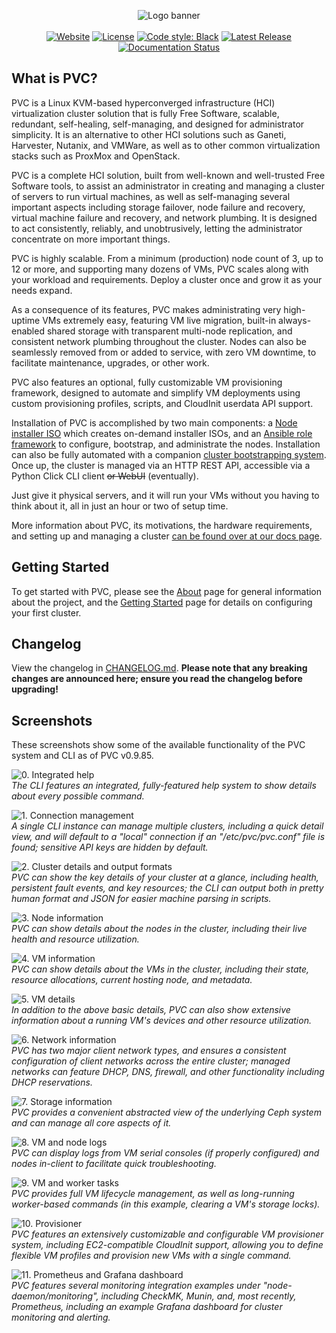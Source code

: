 <p align="center">
<img alt="Logo banner" src="https://docs.parallelvirtualcluster.org/en/latest/images/pvc_logo_black.png"/>
<br/><br/>
<a href="https://www.parallelvirtualcluster.org"><img alt="Website" src="https://img.shields.io/badge/visit-website-blue"/></a>
<a href="https://github.com/parallelvirtualcluster/pvc"><img alt="License" src="https://img.shields.io/github/license/parallelvirtualcluster/pvc"/></a>
<a href="https://github.com/psf/black"><img alt="Code style: Black" src="https://img.shields.io/badge/code%20style-black-000000.svg"/></a>
<a href="https://github.com/parallelvirtualcluster/pvc/releases"><img alt="Latest Release" src="https://img.shields.io/github/release-pre/parallelvirtualcluster/pvc"/></a>
<a href="https://docs.parallelvirtualcluster.org/en/latest/?badge=latest"><img alt="Documentation Status" src="https://readthedocs.org/projects/parallelvirtualcluster/badge/?version=latest"/></a>
</p>

## What is PVC?

PVC is a Linux KVM-based hyperconverged infrastructure (HCI) virtualization cluster solution that is fully Free Software, scalable, redundant, self-healing, self-managing, and designed for administrator simplicity. It is an alternative to other HCI solutions such as Ganeti, Harvester, Nutanix, and VMWare, as well as to other common virtualization stacks such as ProxMox and OpenStack.

PVC is a complete HCI solution, built from well-known and well-trusted Free Software tools, to assist an administrator in creating and managing a cluster of servers to run virtual machines, as well as self-managing several important aspects including storage failover, node failure and recovery, virtual machine failure and recovery, and network plumbing. It is designed to act consistently, reliably, and unobtrusively, letting the administrator concentrate on more important things.

PVC is highly scalable. From a minimum (production) node count of 3, up to 12 or more, and supporting many dozens of VMs, PVC scales along with your workload and requirements. Deploy a cluster once and grow it as your needs expand.

As a consequence of its features, PVC makes administrating very high-uptime VMs extremely easy, featuring VM live migration, built-in always-enabled shared storage with transparent multi-node replication, and consistent network plumbing throughout the cluster. Nodes can also be seamlessly removed from or added to service, with zero VM downtime, to facilitate maintenance, upgrades, or other work.

PVC also features an optional, fully customizable VM provisioning framework, designed to automate and simplify VM deployments using custom provisioning profiles, scripts, and CloudInit userdata API support.

Installation of PVC is accomplished by two main components: a [Node installer ISO](https://github.com/parallelvirtualcluster/pvc-installer) which creates on-demand installer ISOs, and an [Ansible role framework](https://github.com/parallelvirtualcluster/pvc-ansible) to configure, bootstrap, and administrate the nodes. Installation can also be fully automated with a companion [cluster bootstrapping system](https://github.com/parallelvirtualcluster/pvc-bootstrap). Once up, the cluster is managed via an HTTP REST API, accessible via a Python Click CLI client ~~or WebUI~~ (eventually).

Just give it physical servers, and it will run your VMs without you having to think about it, all in just an hour or two of setup time.

More information about PVC, its motivations, the hardware requirements, and setting up and managing a cluster [can be found over at our docs page](https://docs.parallelvirtualcluster.org).

## Getting Started

To get started with PVC, please see the [About](https://docs.parallelvirtualcluster.org/en/latest/about-pvc/) page for general information about the project, and the [Getting Started](https://docs.parallelvirtualcluster.org/en/latest/deployment/getting-started/) page for details on configuring your first cluster.

## Changelog

View the changelog in [CHANGELOG.md](https://github.com/parallelvirtualcluster/pvc/blob/master/CHANGELOG.md). **Please note that any breaking changes are announced here; ensure you read the changelog before upgrading!**

## Screenshots

These screenshots show some of the available functionality of the PVC system and CLI as of PVC v0.9.85.

<p><img alt="0. Integrated help" src="https://github.com/parallelvirtualcluster/pvc/tree/master/images/0-integrated-help.png"/><br/>
<i>The CLI features an integrated, fully-featured help system to show details about every possible command.</i>
</p>

<p><img alt="1. Connection management" src="https://github.com/parallelvirtualcluster/pvc/tree/master/images/1-connection-management.png"/><br/>
<i>A single CLI instance can manage multiple clusters, including a quick detail view, and will default to a "local" connection if an "/etc/pvc/pvc.conf" file is found; sensitive API keys are hidden by default.</i>
</p>

<p><img alt="2. Cluster details and output formats" src="https://github.com/parallelvirtualcluster/pvc/tree/master/images/2-cluster-details-and-output-formats.png"/><br/>
<i>PVC can show the key details of your cluster at a glance, including health, persistent fault events, and key resources; the CLI can output both in pretty human format and JSON for easier machine parsing in scripts.</i>
</p>

<p><img alt="3. Node information" src="https://github.com/parallelvirtualcluster/pvc/tree/master/images/3-node-information.png"/><br/>
<i>PVC can show details about the nodes in the cluster, including their live health and resource utilization.</i>
</p>

<p><img alt="4. VM information" src="https://github.com/parallelvirtualcluster/pvc/tree/master/images/4-vm-information.png"/><br/>
<i>PVC can show details about the VMs in the cluster, including their state, resource allocations, current hosting node, and metadata.</i>
</p>

<p><img alt="5. VM details" src="https://github.com/parallelvirtualcluster/pvc/tree/master/images/5-vm-details.png"/><br/>
<i>In addition to the above basic details, PVC can also show extensive information about a running VM's devices and other resource utilization.</i>
</p>

<p><img alt="6. Network information" src="https://github.com/parallelvirtualcluster/pvc/tree/master/images/6-network-information.png"/><br/>
<i>PVC has two major client network types, and ensures a consistent configuration of client networks across the entire cluster; managed networks can feature DHCP, DNS, firewall, and other functionality including DHCP reservations.</i>
</p>

<p><img alt="7. Storage information" src="https://github.com/parallelvirtualcluster/pvc/tree/master/images/7-storage-information.png"/><br/>
<i>PVC provides a convenient abstracted view of the underlying Ceph system and can manage all core aspects of it.</i>
</p>

<p><img alt="8. VM and node logs" src="https://github.com/parallelvirtualcluster/pvc/tree/master/images/8-vm-and-node-logs.png"/><br/>
<i>PVC can display logs from VM serial consoles (if properly configured) and nodes in-client to facilitate quick troubleshooting.</i>
</p>

<p><img alt="9. VM and worker tasks" src="https://github.com/parallelvirtualcluster/pvc/tree/master/images/9-vm-and-worker-tasks.png"/><br/>
<i>PVC provides full VM lifecycle management, as well as long-running worker-based commands (in this example, clearing a VM's storage locks).</i>
</p>

<p><img alt="10. Provisioner" src="https://github.com/parallelvirtualcluster/pvc/tree/master/images/10-provisioner.png"/><br/>
<i>PVC features an extensively customizable and configurable VM provisioner system, including EC2-compatible CloudInit support, allowing you to define flexible VM profiles and provision new VMs with a single command.</i>
</p>

<p><img alt="11. Prometheus and Grafana dashboard" src="https://github.com/parallelvirtualcluster/pvc/tree/master/images/11-prometheus-grafana.png"/><br/>
<i>PVC features several monitoring integration examples under "node-daemon/monitoring", including CheckMK, Munin, and, most recently, Prometheus, including an example Grafana dashboard for cluster monitoring and alerting.</i>
</p>
